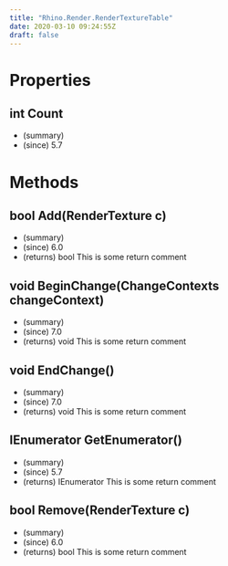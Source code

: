 ```yaml
---
title: "Rhino.Render.RenderTextureTable"
date: 2020-03-10 09:24:55Z
draft: false
---
```


# Properties
## int Count
- (summary) 
- (since) 5.7
# Methods
## bool Add(RenderTexture c)
- (summary) 
- (since) 6.0
- (returns) bool This is some return comment
## void BeginChange(ChangeContexts changeContext)
- (summary) 
- (since) 7.0
- (returns) void This is some return comment
## void EndChange()
- (summary) 
- (since) 7.0
- (returns) void This is some return comment
## IEnumerator<RenderTexture> GetEnumerator()
- (summary) 
- (since) 5.7
- (returns) IEnumerator<RenderTexture> This is some return comment
## bool Remove(RenderTexture c)
- (summary) 
- (since) 6.0
- (returns) bool This is some return comment
